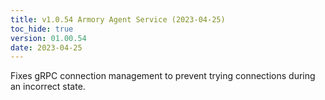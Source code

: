 ```yaml
---
title: v1.0.54 Armory Agent Service (2023-04-25)
toc_hide: true
version: 01.00.54
date: 2023-04-25
---
```


Fixes gRPC connection management to prevent trying connections during an incorrect state.
